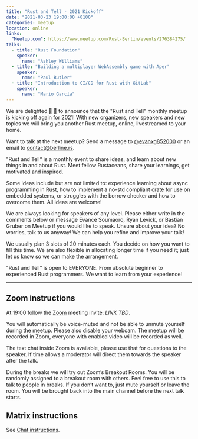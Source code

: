 ```yaml
---
title: "Rust and Tell - 2021 Kickoff"
date: "2021-03-23 19:00:00 +0100"
categories: meetup
location: online
links:
  "Meetup.com": https://www.meetup.com/Rust-Berlin/events/276384275/
talks:
  - title: "Rust Foundation"
    speaker:
      name: "Ashley Williams"
  - title: "Building a multiplayer WebAssembly game with Aper"
    speaker:
      name: "Paul Butler"
  - title: "Introduction to CI/CD for Rust with GitLab"
    speaker:
      name: "Mario García"
---
```


We are delighted 🥳 🎉 to announce that the "Rust and Tell" monthly meetup is kicking off again for 2021!
With new organizers, new speakers and new topics we will bring you another Rust meetup, online, livestreamed to your home.

Want to talk at the next meetup?
Send a message to [@evanxg852000](https://twitter.com/evanxg852000) or an email to [contact@berline.rs](mailto:contact@berline.rs).

"Rust and Tell“ is a monthly event to share ideas, and learn about new things in and about Rust. Meet fellow Rustaceans, share your learnings, get motivated and inspired.

Some ideas include but are not limited to: experience learning about async programming in Rust, how to implement a no-std compliant crate for use on embedded systems, or struggles with the borrow checker and how to overcome them. All ideas are welcome!

We are always looking for speakers of any level. Please either write in the comments below or message Evance Soumaoro, Ryan Levick, or Bastian Gruber on Meetup if you would like to speak. Unsure about your idea? No worries, talk to us anyway! We can help you refine and improve your talk!

We usually plan 3 slots of 20 minutes each. You decide on how you want to fill this time. We are also flexible in allocating longer time if you need it; just let us know so we can make the arrangement.

"Rust and Tell“ is open to EVERYONE. From absolute beginner to experienced Rust programmers. We want to learn from your experience!

---

## Zoom instructions

At 19:00 follow the [Zoom][] meeting invite: _LINK TBD_.

[zoom]: https://zoom.us/

You will automatically be voice-muted and not be able to unmute yourself during the meetup.
Please also disable your webcam.
The meetup will be recorded in Zoom, everyone with enabled video will be recorded as well.

The text chat inside Zoom is available, please use that for questions to the speaker. If time allows a moderator will direct them towards the speaker after the talk.

During the breaks we will try out Zoom’s Breakout Rooms.
You will be randomly assigned to a breakout room with others.
Feel free to use this to talk to people in breaks. If you don’t want to, just mute yourself or leave the room.
You will be brought back into the main channel before the next talk starts.

## Matrix instructions

See [Chat instructions](/chat/).
